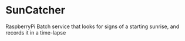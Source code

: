 # SunCatcher
RaspberryPi Batch service that looks for signs of a starting sunrise, and records it in a time-lapse
